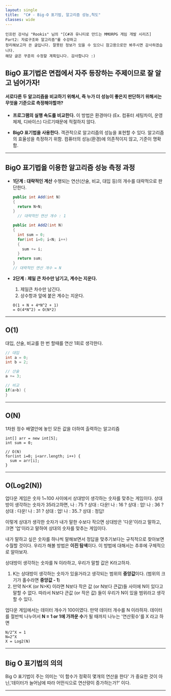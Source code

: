 ```yaml
---
layout: single
title:  "C# - Big-O 표기법, 알고리즘 성능,척도"
classes: wide
---
```


```
인프런 강사님 "Rookis" 님의 "[C#과 유니티로 만드는 MMORPG 게임 개발 시리즈] Part2: 자료구조와 알고리즘"를 수강하고
정리해보고자 쓴 글입니다. 잘못된 정보가 있을 수 있으니 참고용으로만 봐주시면 감사하겠습니다.
해당 글은 꾸준히 수정할 계획입니다. 감사합니다 :)
```

## BigO 표기법은 면접에서 자주 등장하는 주제이므로 잘 알고 넘어가자!

#### 서로다른 두 알고리즘을 비교하기 위해서, 즉 누가 더 성능이 좋은지 판단하기 위해서는 무엇을 기준으로 측정해야할까?

* **프로그램의 실행 속도를 비교한다.**
이 방법은 환경마다 (Ex. 컴퓨터 세팅차이, 운영체제, 디바이스) 다르기때문에 적절하지 않다.


* **BigO 표기법을 사용한다.**
객관적으로 알고리즘의 성능을 표현할 수 있다.
알고리즘의 효율성을 측정하기 위함. 컴퓨터의 성능(환경)에 의존적이지 않고, 기준이 명확함.

-----

## BigO 표기법을 이용한 알고리즘 성능 측정 과정
* **1단계 : 대략적인 계산**
수행되는 연산(산술, 비교, 대입 등)의 개수를 대략적으로 판단한다.
  
  ```C#
  public int Add(int N)
  {
    return N+N;
  }
    // 대략적인 연산 개수 : 1
  ```

  ```C#
  public int Add2(int N)
  {
    int sum = 0;
    for(int i=0; i<N; i++) 
    {
      sum += i;
    }
    return sum;
  }
  // 대략적인 연산 개수 = N 
  ```

- **2단계 : 제일 큰 차수만 남기고, 계수는 지운다.**
  1. 제일큰 차수만 남긴다.
  2. 상수항과 앞에 붙은 계수는 지운다.
  
  ```
  O(1 + N + 4*N^2 + 1)
  = O(4*N^2) = O(N*2)
  ```

------
## O(1)
대입, 산술, 비교를 한 번 할때를 연산 1회로 생각한다.
```C#
// 대입
int a = 0;
int b = 2;

// 산술
a += 3;

// 비교
if(a>b) {
}
```

------
## O(N)
1차원 정수 배열안에 놓인 모든 값을 더하여 출력하는 알고리즘
```
int[] arr = new int[5];
int sum = 0;

// O(N)
for(int i=0; i<arr.length; i++) {
  sum = arr[i];
}
```
------

## O(Log2(N))
업다운 게임은 숫자 1~100 사이에서
상대방이 생각하는 숫자를 맞추는 게임이다.
상대방이 생각하는 숫자가 35라고하면,
나 : 75 ?
상대 : 다운!
나 : 16 ?
상대 : 업!
나 : 36 ?
상대 : 다운!
나 : 31 ?
상대 : 업!
나 : 35..?
상대 : 정답!

이렇게 상대가 생각한 숫자가 내가 말한 수보다 작으면
상대방은 '다운'이라고 말하고, 크면 '업'이라고 말하여 상대의 숫자를 맞추는 게임이다.

내가 말하고 싶은 숫자를 하나씩 말해보면서 정답을 맞추기보다는 규칙적으로
찾아보면 수월할 것이다.
우리가 해볼 방법은 **이진 탐색**이다. 이 방법에 대해서는 추후에 구체적으로 알아보자.

상대방이 생각하는 숫자를 N 이라하고, 우리가 말할 값은 K라고하자.
1) K는 상대방이 생각하는 숫자가 있을거라고 생각되는 범위의 **중앙값**이다. (범위의 크기가 홀수라면 **중앙값 - 1**)
2) 만약 N<K (or N>K) 이라면 N보다 작은 값 (or N보다 큰값)들 사이에 N이 있다고 말할 수 없다.
따라서 N보다 큰값 (or 작은 값) 들이 우리가 N이 있을 범위라고 생각할 수 있다.

업다운 게임에서는 데이터 개수가 100이였다. 만약 데이터 개수를 N 이라하자.
데이터를 절반씩 나누어서 **N = 1 or 1에 가까운 수**가 될 때까지 나누는
'연산횟수'를 X 라고 하면

```
N/2^X = 1
N=2^X
X = Log2(N)
```

------

## **Big O 표기법의 의의**
Big O 표기법이 주는 의미는 '이 함수가 정확히 몇개의 연산을 한다' 가 중요한 것이 아닌,'데이터가 늘어남에 따라 어떤식으로 연산량이 증가하는가?' 이다.

------

